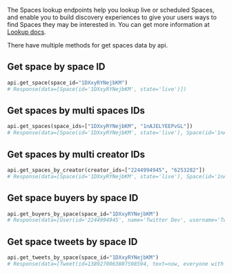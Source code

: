 The Spaces lookup endpoints help you lookup live or scheduled Spaces, and enable you to build discovery experiences to give your users ways to find Spaces they may be interested in.
You can get more information at [Lookup docs](https://developer.twitter.com/en/docs/twitter-api/spaces/lookup/introduction).

There have multiple methods for get spaces data by api.

## Get space by space ID

```python
api.get_space(space_id="1DXxyRYNejbKM")
# Response(data=[Space(id='1DXxyRYNejbKM', state='live')])
```

## Get spaces by multi spaces IDs

```python
api.get_spaces(space_ids=["1DXxyRYNejbKM", "1nAJELYEEPvGL"])
# Response(data=[Space(id='1DXxyRYNejbKM', state='live'), Space(id='1nAJELYEEPvGL', state='live')])
```

## Get spaces by multi creator IDs

```python
api.get_spaces_by_creator(creator_ids=["2244994945", "6253282"])
# Response(data=[Space(id='1DXxyRYNejbKM', state='live'), Space(id='1nAJELYEEPvGL', state='live')])
```

## Get space buyers by space ID

```python
api.get_buyers_by_space(space_id="1DXxyRYNejbKM")
# Response(data=[User(id='2244994945', name='Twitter Dev', username='TwitterDev'), User(id='783214', name='Twitter', username='Twitter')])
```

## Get space tweets by space ID

```python
api.get_tweets_by_space(space_id="1DXxyRYNejbKM")
# Response(data=[Tweet(id=1389270063807598594, text=now, everyone with 600 or more followers can...), Tweet(id=1354143047324299264, text=Academics are one of the biggest groups using...), Tweet(id=1293595870563381249, text=Twitter API v2: Early Access releasednnToday we...)])
```